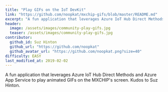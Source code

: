```yaml
---
title: "Play GIFs on the IoT DevKit"
link: "https://github.com/noopkat/mxchip-gifs/blob/master/README.md"
excerpt: "A fun application that leverages Azure IoT Hub Direct Methods and Azure App Service to play animated GIFs on the MXCHIP's screen."
header:
  image: /assets/images/community-play-gifs.jpg
  teaser: /assets/images/community-play-gifs.jpg
contributor:
  github_id: Suz Hinton
  github_url: "https://github.com/noopkat"
  github_avatar_url: "https://github.com/noopkat.png?size=40"
difficulty: EASY
last_modified_at: 2019-02-02
---
```


A fun application that leverages Azure IoT Hub Direct Methods and Azure App Service to play animated GIFs on the MXCHIP's screen. Kudos to Suz Hinton.
